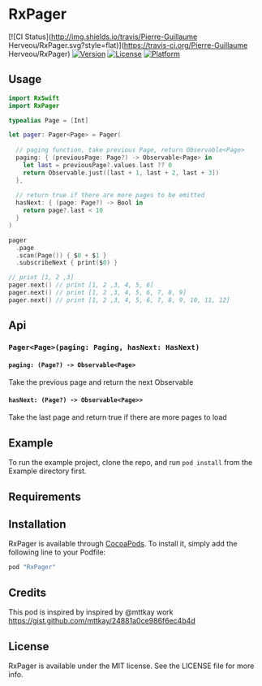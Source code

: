 # RxPager

[![CI Status](http://img.shields.io/travis/Pierre-Guillaume Herveou/RxPager.svg?style=flat)](https://travis-ci.org/Pierre-Guillaume Herveou/RxPager)
[![Version](https://img.shields.io/cocoapods/v/RxPager.svg?style=flat)](http://cocoapods.org/pods/RxPager)
[![License](https://img.shields.io/cocoapods/l/RxPager.svg?style=flat)](http://cocoapods.org/pods/RxPager)
[![Platform](https://img.shields.io/cocoapods/p/RxPager.svg?style=flat)](http://cocoapods.org/pods/RxPager)

## Usage

```swift
import RxSwift
import RxPager

typealias Page = [Int]

let pager: Pager<Page> = Pager(
  
  // paging function, take previous Page, return Observable<Page>
  paging: { (previousPage: Page?) -> Observable<Page> in
    let last = previousPage?.values.last ?? 0
    return Observable.just([last + 1, last + 2, last + 3])
  },
  
  // return true if there are more pages to be emitted
  hasNext: { (page: Page?) -> Bool in
    return page?.last < 10
  }
)

pager
  .page
  .scan(Page()) { $0 + $1 }
  .subscribeNext { print($0) } 

// print [1, 2 ,3]
pager.next() // print [1, 2 ,3, 4, 5, 6]
pager.next() // print [1, 2 ,3, 4, 5, 6, 7, 8, 9]
pager.next() // print [1, 2 ,3, 4, 5, 6, 7, 8, 9, 10, 11, 12]

```

## Api

### `Pager<Page>(paging: Paging, hasNext: HasNext)`
#### `paging: (Page?) -> Observable<Page>`
Take the previous page and return the next Observable<Page>

#### `hasNext: (Page?) -> Observable<Page>>`
Take the last page and return true if there are more pages to load

## Example

To run the example project, clone the repo, and run `pod install` from the Example directory first.

## Requirements

## Installation

RxPager is available through [CocoaPods](http://cocoapods.org). To install
it, simply add the following line to your Podfile:

```ruby
pod "RxPager"
```

## Credits
This pod is inspired by inspired by @mttkay work https://gist.github.com/mttkay/24881a0ce986f6ec4b4d

## License

RxPager is available under the MIT license. See the LICENSE file for more info.
